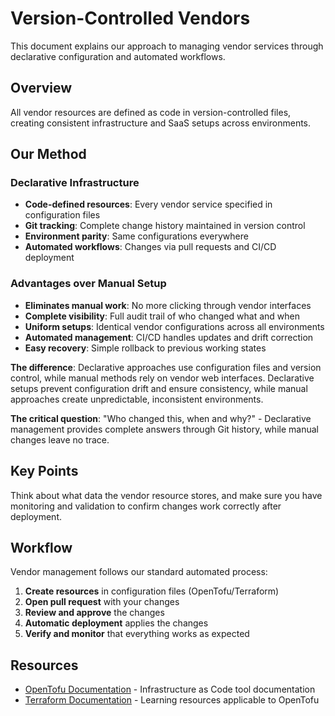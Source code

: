 # Version-Controlled Vendors

This document explains our approach to managing vendor services through declarative configuration and automated workflows.

## Overview

All vendor resources are defined as code in version-controlled files, creating consistent infrastructure and SaaS setups across environments.

## Our Method

### Declarative Infrastructure

- **Code-defined resources**: Every vendor service specified in configuration files
- **Git tracking**: Complete change history maintained in version control
- **Environment parity**: Same configurations everywhere
- **Automated workflows**: Changes via pull requests and CI/CD deployment

### Advantages over Manual Setup

- **Eliminates manual work**: No more clicking through vendor interfaces
- **Complete visibility**: Full audit trail of who changed what and when
- **Uniform setups**: Identical vendor configurations across all environments
- **Automated management**: CI/CD handles updates and drift correction
- **Easy recovery**: Simple rollback to previous working states

**The difference**: Declarative approaches use configuration files and version control, while manual methods rely on vendor web interfaces. Declarative setups prevent configuration drift and ensure consistency, while manual approaches create unpredictable, inconsistent environments.

**The critical question**: "Who changed this, when and why?" - Declarative management provides complete answers through Git history, while manual changes leave no trace.

## Key Points

Think about what data the vendor resource stores, and make sure you have monitoring and validation to confirm changes work correctly after deployment.

## Workflow

Vendor management follows our standard automated process:

1. **Create resources** in configuration files (OpenTofu/Terraform)
2. **Open pull request** with your changes
3. **Review and approve** the changes
4. **Automatic deployment** applies the changes
5. **Verify and monitor** that everything works as expected

## Resources

- [OpenTofu Documentation](https://opentofu.org/docs/) - Infrastructure as Code tool documentation
- [Terraform Documentation](https://developer.hashicorp.com/terraform/docs) - Learning resources applicable to OpenTofu
